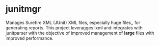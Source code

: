 # junitmgr
Manages Surefire XML (JUnit) XML files, especially huge files,, for generating reports.
This project leveragges lxml and integrates with junitparser with the objective of improved
management of **large** files with improved performance.
